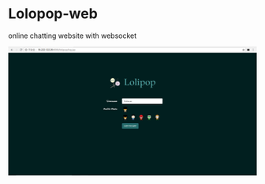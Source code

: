 # Lolopop-web
online chatting website with websocket

![images](https://github.com/MingxinChen/Lolipop-web/blob/master/log.png)
